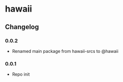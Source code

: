 # hawaii

## Changelog

### 0.0.2

* Renamed main package from hawaii-srcs to @hawaii

### 0.0.1

* Repo init